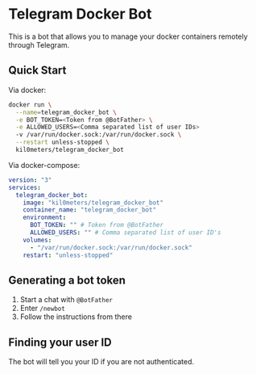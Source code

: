 # Telegram Docker Bot

This is a bot that allows you to manage your docker containers remotely through Telegram.

## Quick Start

Via docker:

```bash
docker run \
  --name=telegram_docker_bot \
  -e BOT_TOKEN=<Token from @BotFather> \
  -e ALLOWED_USERS=<Comma separated list of user IDs>
  -v /var/run/docker.sock:/var/run/docker.sock \
  --restart unless-stopped \
  kil0meters/telegram_docker_bot
```

Via docker-compose:

```yaml
version: "3"
services:
  telegram_docker_bot:
    image: "kil0meters/telegram_docker_bot"
    container_name: "telegram_docker_bot"
    environment:
      BOT_TOKEN: "" # Token from @BotFather
      ALLOWED_USERS: "" # Comma separated list of user ID's
    volumes:
      - "/var/run/docker.sock:/var/run/docker.sock"
    restart: "unless-stopped"
```

## Generating a bot token

1. Start a chat with `@BotFather`
2. Enter `/newbot`
3. Follow the instructions from there

## Finding your user ID

The bot will tell you your ID if you are not authenticated.